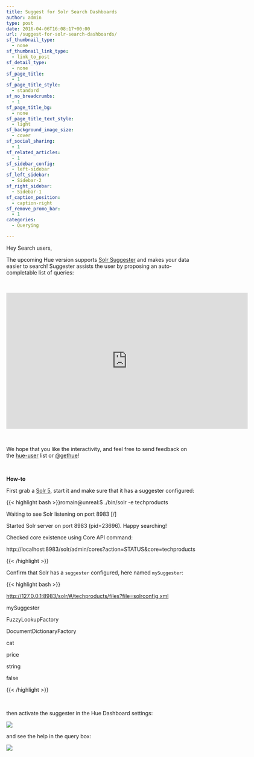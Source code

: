 ```yaml
---
title: Suggest for Solr Search Dashboards
author: admin
type: post
date: 2016-04-06T16:08:17+00:00
url: /suggest-for-solr-search-dashboards/
sf_thumbnail_type:
  - none
sf_thumbnail_link_type:
  - link_to_post
sf_detail_type:
  - none
sf_page_title:
  - 1
sf_page_title_style:
  - standard
sf_no_breadcrumbs:
  - 1
sf_page_title_bg:
  - none
sf_page_title_text_style:
  - light
sf_background_image_size:
  - cover
sf_social_sharing:
  - 1
sf_related_articles:
  - 1
sf_sidebar_config:
  - left-sidebar
sf_left_sidebar:
  - Sidebar-2
sf_right_sidebar:
  - Sidebar-1
sf_caption_position:
  - caption-right
sf_remove_promo_bar:
  - 1
categories:
  - Querying

---
```

Hey Search users,

The upcoming Hue version supports [Solr Suggester][1] and makes your data easier to search! Suggester assists the user by proposing an auto-completable list of queries:

&nbsp;

<iframe src="https://player.vimeo.com/video/161792073?dnt=1&app_id=122963" width="640" height="360" frameborder="0" title="Hadoop mini tutorial - Suggest for Solr Search Dashboards" allow="autoplay; fullscreen" allowfullscreen></iframe>

&nbsp;

We hope that you like the interactivity, and feel free to send feedback on the [hue-user][2] list or [@gethue][3]!

&nbsp;

**How-to**

First grab a [Solr 5][4], start it and make sure that it has a suggester configured:

{{< highlight bash >}}romain@unreal:$ ./bin/solr -e techproducts

Waiting to see Solr listening on port 8983 [/]

Started Solr server on port 8983 (pid=23696). Happy searching!

Checked core existence using Core API command:

http://localhost:8983/solr/admin/cores?action=STATUS&core=techproducts

{{< /highlight >}}

Confirm that Solr has a `suggester` configured, here named `mySuggester`:

{{< highlight bash >}}

http://127.0.0.1:8983/solr/#/techproducts/files?file=solrconfig.xml

<searchComponent name="suggest" class="solr.SuggestComponent">

<lst name="suggester">

<str name="name">mySuggester</str>

<str name="lookupImpl">FuzzyLookupFactory</str>

<str name="dictionaryImpl">DocumentDictionaryFactory</str>

<str name="field">cat</str>

<str name="weightField">price</str>

<str name="suggestAnalyzerFieldType">string</str>

<str name="buildOnStartup">false</str>

</lst>

</searchComponent>

{{< /highlight >}}

&nbsp;

then activate the suggester in the Hue Dashboard settings:

<img src="https://cdn.gethue.com/uploads/2016/04/suggester-settings.png" />

and see the help in the query box:

<img src="https://cdn.gethue.com/uploads/2016/04/search-suggest.png" />

 [1]: https://cwiki.apache.org/confluence/display/solr/Suggester
 [2]: http://groups.google.com/a/cloudera.org/group/hue-user
 [3]: https://twitter.com/gethue
 [4]: http://yonik.com/download/
